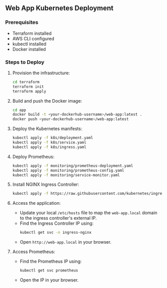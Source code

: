 ## Web App Kubernetes Deployment

### Prerequisites
- Terraform installed
- AWS CLI configured
- kubectl installed
- Docker installed

### Steps to Deploy
1. Provision the infrastructure:
   ```bash
   cd terraform
   terraform init
   terraform apply
   ```

2. Build and push the Docker image:
   ```bash
   cd app
   docker build -t <your-dockerhub-username>/web-app:latest .
   docker push <your-dockerhub-username>/web-app:latest
   ```

3. Deploy the Kubernetes manifests:
   ```bash
   kubectl apply -f k8s/deployment.yaml
   kubectl apply -f k8s/service.yaml
   kubectl apply -f k8s/ingress.yaml
   ```

4. Deploy Prometheus:
   ```bash
   kubectl apply -f monitoring/prometheus-deployment.yaml
   kubectl apply -f monitoring/prometheus-config.yaml
   kubectl apply -f monitoring/service-monitor.yaml
   ```

5. Install NGINX Ingress Controller:
   ```bash
   kubectl apply -f https://raw.githubusercontent.com/kubernetes/ingress-nginx/main/deploy/static/provider/aws/deploy.yaml
   ```

6. Access the application:
   - Update your local `/etc/hosts` file to map the `web-app.local` domain to the ingress controller's external IP.
   - Find the Ingress Controller IP using:
     ```bash
     kubectl get svc -n ingress-nginx
     ```
   - Open `http://web-app.local` in your browser.

7. Access Prometheus:
   - Find the Prometheus IP using:
     ```bash
     kubectl get svc prometheus
     ```
   - Open the IP in your browser.
